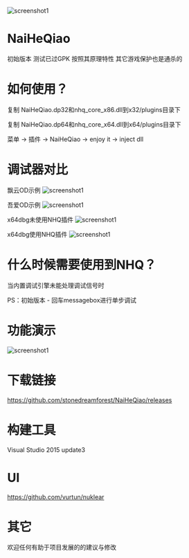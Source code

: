 
![screenshot1](https://cloud.githubusercontent.com/assets/16742566/23832955/ae04ea26-0779-11e7-8f36-29fba74fe58a.png)














# NaiHeQiao
初始版本 
测试已过GPK 
按照其原理特性 
其它游戏保护也是通杀的


# 如何使用？
复制 NaiHeQiao.dp32和nhq_core_x86.dll到x32/plugins目录下

复制 NaiHeQiao.dp64和nhq_core_x64.dll到x64/plugins目录下

菜单 -> 插件 -> NaiHeQiao -> enjoy it -> inject dll





# 调试器对比
飘云OD示例
![screenshot1](https://github.com/stonedreamforest/NaiHeQiao/blob/master/py_od.gif)

吾爱OD示例
![screenshot1](https://github.com/stonedreamforest/NaiHeQiao/blob/master/wa_od.gif)

x64dbg未使用NHQ插件
![screenshot1](https://github.com/stonedreamforest/NaiHeQiao/blob/master/x64dbg_sy.gif)

x64dbg使用NHQ插件
![screenshot1](https://github.com/stonedreamforest/NaiHeQiao/blob/master/x64dbg_nhq.gif)










# 什么时候需要使用到NHQ？
当内置调试引擎未能处理调试信号时

PS：初始版本 - 回车messagebox进行单步调试  

# 功能演示
![screenshot1](https://github.com/stonedreamforest/misc/blob/master/bhq_step_over.gif)

# 下载链接
https://github.com/stonedreamforest/NaiHeQiao/releases


# 构建工具
Visual Studio 2015 update3


# UI
https://github.com/vurtun/nuklear












# 其它
欢迎任何有助于项目发展的的建议与修改 










